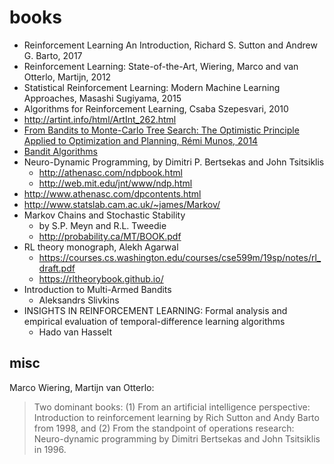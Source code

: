 # books



* Reinforcement Learning An Introduction, Richard S. Sutton and Andrew G. Barto, 2017
* Reinforcement Learning: State-of-the-Art, Wiering, Marco and van Otterlo, Martijn, 2012
* Statistical Reinforcement Learning: Modern Machine Learning Approaches, Masashi Sugiyama, 2015
* Algorithms for Reinforcement Learning, Csaba Szepesvari, 2010
* http://artint.info/html/ArtInt_262.html
* [From Bandits to Monte-Carlo Tree Search: The Optimistic Principle Applied to Optimization and Planning, Rémi Munos, 2014](https://www.nowpublishers.com/article/Details/MAL-038)
* [Bandit Algorithms](http://banditalgs.com/)
* Neuro-Dynamic Programming, by Dimitri P. Bertsekas and John Tsitsiklis
  * http://athenasc.com/ndpbook.html
  * http://web.mit.edu/jnt/www/ndp.html
* http://www.athenasc.com/dpcontents.html
* http://www.statslab.cam.ac.uk/~james/Markov/
* Markov Chains and Stochastic Stability
  * by S.P. Meyn and R.L. Tweedie
  * http://probability.ca/MT/BOOK.pdf
* RL theory monograph, Alekh Agarwal
  * https://courses.cs.washington.edu/courses/cse599m/19sp/notes/rl_draft.pdf
  * https://rltheorybook.github.io/
* Introduction to Multi-Armed Bandits
  * Aleksandrs Slivkins
* INSIGHTS IN REINFORCEMENT LEARNING: Formal analysis and empirical evaluation of temporal-difference learning algorithms
  * Hado van Hasselt

## misc
Marco Wiering, Martijn van Otterlo:
> Two dominant books:
> (1) From an artificial intelligence perspective: Introduction to reinforcement learning by Rich Sutton and Andy Barto from 1998, and
> (2) From the standpoint of operations research: Neuro-dynamic programming by Dimitri Bertsekas and John Tsitsiklis in 1996.
